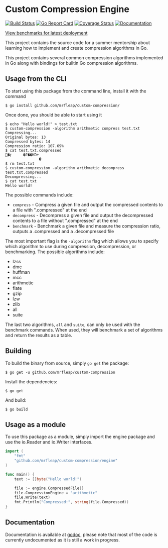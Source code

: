 # Custom Compression Engine

[![Build Status](https://travis-ci.com/mrfleap/custom-compression.svg?branch=master)](https://travis-ci.com/mrfleap/custom-compression) [![Go Report Card](https://goreportcard.com/badge/github.com/mrfleap/custom-compression)](https://goreportcard.com/report/github.com/mrfleap/custom-compression) [![Coverage Status](https://coveralls.io/repos/github/mrfleap/custom-compression/badge.svg?branch=master)](https://coveralls.io/github/mrfleap/custom-compression?branch=master) [![Documentation](https://godoc.org/github.com/yangwenmai/how-to-add-badge-in-github-readme?status.svg)](http://godoc.org/github.com/mrfleap/custom-compression)

[View benchmarks for latest deployment](https://mrfleap.github.io/custom-compression/)

This project contains the source code for a summer mentorship about learning how to implement and create compression algorithms in Go.

This project contains several common compression algorithms implemented in Go along with bindings for builtin Go compression algorithms.

## Usage from the CLI

To start using this package from the command line, install it with the command

```console
$ go install github.com/mrfleap/custom-compression/
```

Once done, you should be able to start using it

```console
$ echo "Hello world!" > test.txt
$ custom-compression -algorithm arithmetic compress test.txt
Compressing...
Original bytes: 13
Compressed bytes: 14
Compression ratio: 107.69%
$ cat test.txt.compressed
�ӷ     �?��KD+
               �
$ rm test.txt
$ custom-compression -algorithm arithmetic decompress test.txt.compressed
Decompressing...
$ cat test.txt
Hello world!
```

The possible commands include:

- `compress` - Compress a given file and output the compressed contents to a file with ".compressed" at the end
- `decompress` - Decompress a given file and output the decompressed contents to a file without ".compressed" at the end
- `benchmark` - Benchmark a given file and measure the compression ratio, outputs a .compressed and a .decompressed file

The most important flag is the `-algorithm` flag which allows you to specify which algorithm to use during compression, decompression, or benchmarking. The possible algorithms include:

- lzss
- dmc
- huffman
- mcc
- arithmetic
- flate
- gzip
- lzw
- zlib
- all
- suite

The last two algorithms, `all` and `suite`, can only be used with the benchmark commands. When used, they will benchmark a set of algorithms and return the results as a table.

## Building

To build the binary from source, simply `go get` the package:

```console
$ go get -u github.com/mrfleap/custom-compression
```

Install the dependencies:

```console
$ go get
```

And build:

```console
$ go build
```

## Usage as a module

To use this package as a module, simply import the engine package and use the io.Reader and io.Writer interfaces.

```go
import (
	"fmt"
	"github.com/mrfleap/custom-compression/engine"
)

func main() {
	text := []byte("Hello world!")

	file := engine.CompressedFile{}
	file.CompressionEngine = "arithmetic"
	file.Write(text)
	fmt.Println("Compressed:", string(file.Compressed))
}
```

## Documentation

Documentation is available at [godoc](https://godoc.org/github.com/mrfleap/custom-compression), please note that most of the code is currently undocumented as it is still a work in progress.
